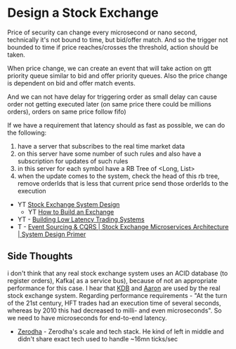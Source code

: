 # Design a Stock Exchange

Price of security can change every microsecond or nano second, technically it's not bound to time, but bid/offer match. And so the trigger not bounded to time if price reaches/crosses the threshold, action should be taken.

When price change, we can create an event that will take action on gtt priority queue similar to bid and offer priority queues. Also the price change is dependent on bid and offer match events.

And we can not have delay for triggering order as small delay can cause order not getting executed later (on same price there could be millions orders), orders on same price follow fifo)

If we have a requirement that latency should as fast as possible, we can do the following:

1. have a server that subscribes to the real time market data
2. on this server have some number of such rules and also have a subscription for updates of such rules
3. in this server for each symbol have a RB Tree of <Long, List<OrderId>>
4. when the update comes to the system, check the head of this rb tree, remove orderIds that is less that current price send those orderIds to the execution

- YT [Stock Exchange System Design](https://youtu.be/dUMWMZmMsVE)
  - YT [How to Build an Exchange](https://youtu.be/b1e4t2k2KJY)
- YT - [Building Low Latency Trading Systems](https://www.youtube.com/watch?v=yBNpSqOOoRk)
- T - [Event Sourcing & CQRS | Stock Exchange Microservices Architecture | System Design Primer](https://www.youtube.com/watch?v=E-7TBZxmkXE)

## Side Thoughts

i don't think that any real stock exchange system uses an ACID database (to register orders), Kafka( as a service bus), because of not an appropriate performance for this case. I hear that [KDB](https://en.wikipedia.org/wiki/Kdb%2B ) and [Aaron](https://github.com/real-logic/aeron)  are used by the real stock exchange system. Regarding performance requirements - "At the turn of the 21st century, HFT trades had an execution time of several seconds, whereas by 2010 this had decreased to milli- and even microseconds". So we need to have microseconds for end-to-end latency.

- [Zerodha](https://zerodha.tech/blog/hello-world/) - Zerodha's scale and tech stack. He kind of left in middle and didn't share exact tech used to handle ~16mn ticks/sec
